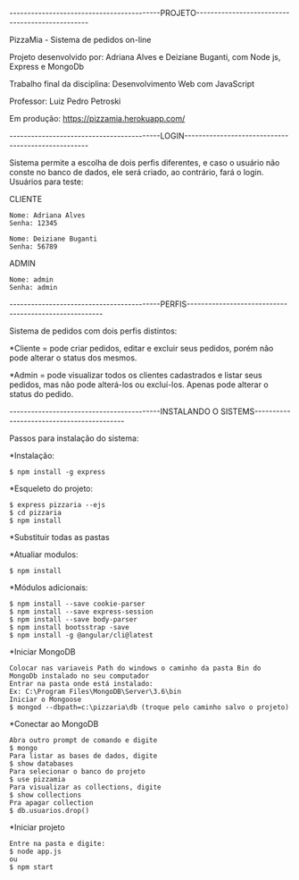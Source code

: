 ------------------------------------------PROJETO------------------------------------------------

PizzaMia - Sistema de pedidos on-line

Projeto desenvolvido por: Adriana Alves e Deiziane Buganti, com Node js, Express e MongoDb

Trabalho final da disciplina: Desenvolvimento Web com JavaScript

Professor: Luiz Pedro Petroski

Em produção: https://pizzamia.herokuapp.com/ 

------------------------------------------LOGIN---------------------------------------------------

Sistema permite a escolha de dois perfis diferentes, e caso o usuário não conste no banco de dados, ele será criado, ao contrário, fará o login. Usuários para teste:

CLIENTE

	Nome: Adriana Alves
	Senha: 12345

	Nome: Deiziane Buganti
	Senha: 56789
  
ADMIN

	Nome: admin
	Senha: admin
	
------------------------------------------PERFIS------------------------------------------------------

Sistema de pedidos com dois perfis distintos:

*Cliente = pode criar pedidos, editar e excluir seus pedidos, porém não pode alterar o status dos mesmos.

*Admin = pode visualizar todos os clientes cadastrados e listar seus pedidos, mas não pode alterá-los ou excluí-los. Apenas pode alterar o status do pedido.

------------------------------------------INSTALANDO O SISTEMS------------------------------------------

Passos para instalação do sistema:

*Instalação:

	$ npm install -g express

*Esqueleto do projeto:

	$ express pizzaria --ejs
	$ cd pizzaria
	$ npm install

*Substituir todas as pastas

*Atualiar modulos:

	$ npm install

*Módulos adicionais:

	$ npm install --save cookie-parser
	$ npm install --save express-session
	$ npm install --save body-parser
	$ npm install bootsstrap -save
	$ npm install -g @angular/cli@latest

*Iniciar MongoDB

	Colocar nas variaveis Path do windows o caminho da pasta Bin do MongoDb instalado no seu computador
	Entrar na pasta onde está instalado:
	Ex: C:\Program Files\MongoDB\Server\3.6\bin
	Iniciar o Mongoose
	$ mongod --dbpath=c:\pizzaria\db (troque pelo caminho salvo o projeto)

*Conectar ao MongoDB

	Abra outro prompt de comando e digite
	$ mongo
	Para listar as bases de dados, digite
	$ show databases
	Para selecionar o banco do projeto
	$ use pizzamia
	Para visualizar as collections, digite
	$ show collections
	Pra apagar collection
	$ db.usuarios.drop()

*Iniciar projeto

	Entre na pasta e digite:
	$ node app.js
	ou
	$ npm start
